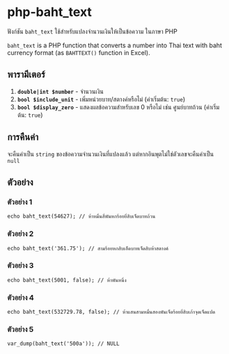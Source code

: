 # php-baht_text

ฟังก์ชัน `baht_text` ใช้สำหรับแปลงจำนวนเงินให้เป็นข้อความ ในภาษา PHP

`baht_text` is a PHP function that converts a number into Thai text with baht currency format (as `BAHTTEXT()` function in Excel).

## พารามีเตอร์

1. **`double|int $number`** - จำนวนเงิน
2. **`bool $include_unit`** - เพิ่มหน่วยบาท/สตางค์หรือไม่ (ค่าเริ่มต้น: `true`)
3. **`bool $display_zero`** - แสดงผลข้อความสำหรับเลข 0 หรือไม่ เช่น ศูนย์บาทถ้วน (ค่าเริ่มต้น: `true`)

## การคืนค่า

จะคืนค่าเป็น `string` ของข้อความจำนวนเงินที่แปลงแล้ว แต่หากอินพุตไม่ใช่ตัวเลขจะคืนค่าเป็น `null`

## ตัวอย่าง

### ตัวอย่าง 1
```
echo baht_text(54627); // ห้าหมื่นสี่พันหกร้อยยี่สิบเจ็ดบาทถ้วน
```

### ตัวอย่าง 2
```
echo baht_text('361.75'); // สามร้อยหกสิบเอ็ดบาทเจ็ดสิบห้าสตางค์
```

### ตัวอย่าง 3
```
echo baht_text(5001, false); // ห้าพันหนึ่ง
```

### ตัวอย่าง 4
```
echo baht_text(532729.78, false); // ห้าแสนสามหมื่นสองพันเจ็ดร้อยยี่สิบเก้าจุดเจ็ดแปด
```

### ตัวอย่าง 5
```
var_dump(baht_text('500a')); // NULL
```